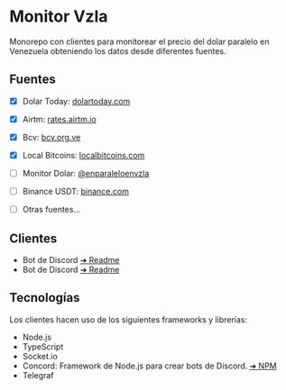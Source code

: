 # Monitor Vzla

Monorepo con clientes para monitorear el precio del dolar paralelo en Venezuela obteniendo los datos desde diferentes
fuentes.

## Fuentes

- [x] Dolar Today: [dolartoday.com](https://www.dolartoday.com)

- [x] Airtm: [rates.airtm.io](https://rates.airtm.io)

- [x] Bcv: [bcv.org.ve](https://www.bcv.org.ve)

- [x] Local Bitcoins: [localbitcoins.com](https://www.localbitcoins.com)

- [ ] Monitor Dolar: [@enparaleloenvzla](https://www.instagram.com/enparaleloenvzla)

- [ ] Binance USDT: [binance.com](https://www.binance.com/es)

- [ ] Otras fuentes...

## Clientes

- Bot de Discord [&#x279c; Readme](./packages/bot-discord)
- Bot de Discord [&#x279c; Readme](./packages/bot-telegram)

## Tecnologías

Los clientes hacen uso de los siguientes frameworks y librerías:

- Node.js
- TypeScript
- Socket.io
- Concord: Framework de Node.js para crear bots de Discord. [&#x279c; NPM](https://npmjs.com/package/@edixon/concord)
- Telegraf
